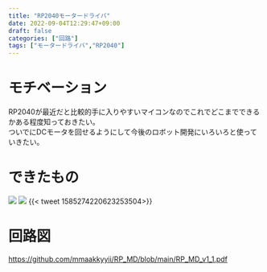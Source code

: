 ```yaml
---
title: "RP2040モータードライバ"
date: 2022-09-04T12:29:47+09:00
draft: false
categories: ["回路"]
tags: ["モータードライバ","RP2040"]
---
```


# モチベーション
RP2040が最近だと比較的手に入りやすいマイコンなのでこれでどこまでできるかある程度知っておきたい。  
ついでにDCモータを回せるようにして今後のロボット開発にいろいろと使っていきたい。

# できたもの
![](../img/RPMDv1_1_F.jpg)
![](../img/RPMDv1_1_B.jpg)
{{< tweet 1585274220623253504>}}

# 回路図
https://github.com/mmaakkyyii/RP_MD/blob/main/RP_MD_v1_1.pdf